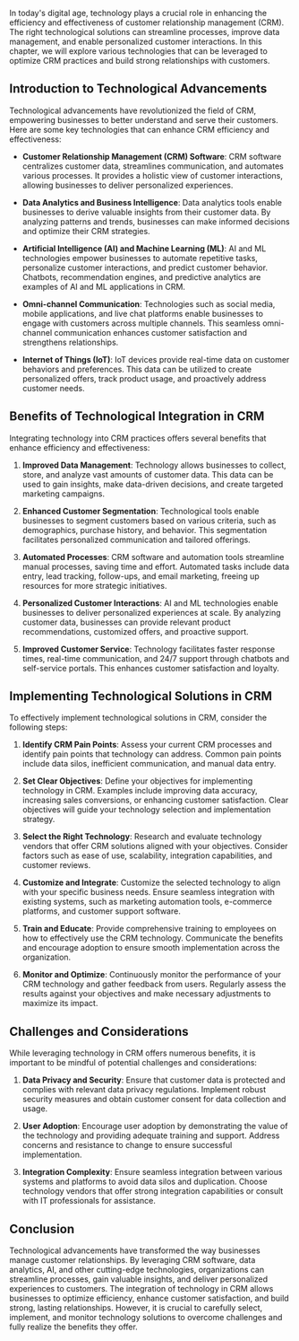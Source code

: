 
In today's digital age, technology plays a crucial role in enhancing the efficiency and effectiveness of customer relationship management (CRM). The right technological solutions can streamline processes, improve data management, and enable personalized customer interactions. In this chapter, we will explore various technologies that can be leveraged to optimize CRM practices and build strong relationships with customers.

**Introduction to Technological Advancements**
----------------------------------------------

Technological advancements have revolutionized the field of CRM, empowering businesses to better understand and serve their customers. Here are some key technologies that can enhance CRM efficiency and effectiveness:

* **Customer Relationship Management (CRM) Software**: CRM software centralizes customer data, streamlines communication, and automates various processes. It provides a holistic view of customer interactions, allowing businesses to deliver personalized experiences.

* **Data Analytics and Business Intelligence**: Data analytics tools enable businesses to derive valuable insights from their customer data. By analyzing patterns and trends, businesses can make informed decisions and optimize their CRM strategies.

* **Artificial Intelligence (AI) and Machine Learning (ML)**: AI and ML technologies empower businesses to automate repetitive tasks, personalize customer interactions, and predict customer behavior. Chatbots, recommendation engines, and predictive analytics are examples of AI and ML applications in CRM.

* **Omni-channel Communication**: Technologies such as social media, mobile applications, and live chat platforms enable businesses to engage with customers across multiple channels. This seamless omni-channel communication enhances customer satisfaction and strengthens relationships.

* **Internet of Things (IoT)**: IoT devices provide real-time data on customer behaviors and preferences. This data can be utilized to create personalized offers, track product usage, and proactively address customer needs.

**Benefits of Technological Integration in CRM**
------------------------------------------------

Integrating technology into CRM practices offers several benefits that enhance efficiency and effectiveness:

1. **Improved Data Management**: Technology allows businesses to collect, store, and analyze vast amounts of customer data. This data can be used to gain insights, make data-driven decisions, and create targeted marketing campaigns.

2. **Enhanced Customer Segmentation**: Technological tools enable businesses to segment customers based on various criteria, such as demographics, purchase history, and behavior. This segmentation facilitates personalized communication and tailored offerings.

3. **Automated Processes**: CRM software and automation tools streamline manual processes, saving time and effort. Automated tasks include data entry, lead tracking, follow-ups, and email marketing, freeing up resources for more strategic initiatives.

4. **Personalized Customer Interactions**: AI and ML technologies enable businesses to deliver personalized experiences at scale. By analyzing customer data, businesses can provide relevant product recommendations, customized offers, and proactive support.

5. **Improved Customer Service**: Technology facilitates faster response times, real-time communication, and 24/7 support through chatbots and self-service portals. This enhances customer satisfaction and loyalty.

**Implementing Technological Solutions in CRM**
-----------------------------------------------

To effectively implement technological solutions in CRM, consider the following steps:

1. **Identify CRM Pain Points**: Assess your current CRM processes and identify pain points that technology can address. Common pain points include data silos, inefficient communication, and manual data entry.

2. **Set Clear Objectives**: Define your objectives for implementing technology in CRM. Examples include improving data accuracy, increasing sales conversions, or enhancing customer satisfaction. Clear objectives will guide your technology selection and implementation strategy.

3. **Select the Right Technology**: Research and evaluate technology vendors that offer CRM solutions aligned with your objectives. Consider factors such as ease of use, scalability, integration capabilities, and customer reviews.

4. **Customize and Integrate**: Customize the selected technology to align with your specific business needs. Ensure seamless integration with existing systems, such as marketing automation tools, e-commerce platforms, and customer support software.

5. **Train and Educate**: Provide comprehensive training to employees on how to effectively use the CRM technology. Communicate the benefits and encourage adoption to ensure smooth implementation across the organization.

6. **Monitor and Optimize**: Continuously monitor the performance of your CRM technology and gather feedback from users. Regularly assess the results against your objectives and make necessary adjustments to maximize its impact.

**Challenges and Considerations**
---------------------------------

While leveraging technology in CRM offers numerous benefits, it is important to be mindful of potential challenges and considerations:

1. **Data Privacy and Security**: Ensure that customer data is protected and complies with relevant data privacy regulations. Implement robust security measures and obtain customer consent for data collection and usage.

2. **User Adoption**: Encourage user adoption by demonstrating the value of the technology and providing adequate training and support. Address concerns and resistance to change to ensure successful implementation.

3. **Integration Complexity**: Ensure seamless integration between various systems and platforms to avoid data silos and duplication. Choose technology vendors that offer strong integration capabilities or consult with IT professionals for assistance.

**Conclusion**
--------------

Technological advancements have transformed the way businesses manage customer relationships. By leveraging CRM software, data analytics, AI, and other cutting-edge technologies, organizations can streamline processes, gain valuable insights, and deliver personalized experiences to customers. The integration of technology in CRM allows businesses to optimize efficiency, enhance customer satisfaction, and build strong, lasting relationships. However, it is crucial to carefully select, implement, and monitor technology solutions to overcome challenges and fully realize the benefits they offer.
